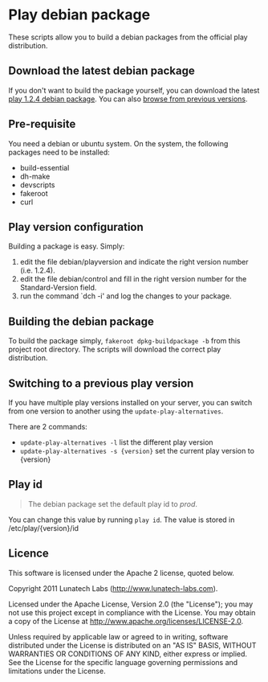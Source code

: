 # Play debian package

These scripts allow you to build a debian packages from the official play distribution.

## Download the latest debian package

If you don't want to build the package yourself, you can download the latest [play 1.2.4 debian package](https://github.com/downloads/lunatech-labs/play-debian-package/play_1.2.4-1_all.deb). 
You can also [browse from previous versions](https://github.com/lunatech-labs/play-debian-package/downloads).

## Pre-requisite

You need a debian or ubuntu system. On the system, the following packages need to be installed:

 * build-essential 
 * dh-make
 * devscripts
 * fakeroot
 * curl

## Play version configuration

Building a package is easy. Simply:

1. edit the file debian/playversion and indicate the right version number (i.e. 1.2.4). 
1. edit the file debian/control and fill in the right version number for the Standard-Version field.
1. run the command `dch -i' and log the changes to your package.

## Building the debian package

To build the package simply, `fakeroot dpkg-buildpackage -b` from this project root directory. The scripts will download the correct play distribution.

## Switching to a previous play version

If you have multiple play versions installed on your server, you can switch from one version to another using the `update-play-alternatives`. 

There are 2 commands:

 * `update-play-alternatives -l` list the different play version
 * `update-play-alternatives -s {version}` set the current play version to {version}

## Play id

> The debian package set the default play id to *prod*. 

You can change this value by running `play id`. The value is stored in /etc/play/{version}/id

## Licence

This software is licensed under the Apache 2 license, quoted below.

Copyright 2011 Lunatech Labs (http://www.lunatech-labs.com).

Licensed under the Apache License, Version 2.0 (the "License"); you may not use this project except in compliance with the License. You may obtain a copy of the License at http://www.apache.org/licenses/LICENSE-2.0.

Unless required by applicable law or agreed to in writing, software distributed under the License is distributed on an "AS IS" BASIS, WITHOUT WARRANTIES OR CONDITIONS OF ANY KIND, either express or implied. See the License for the specific language governing permissions and limitations under the License.
